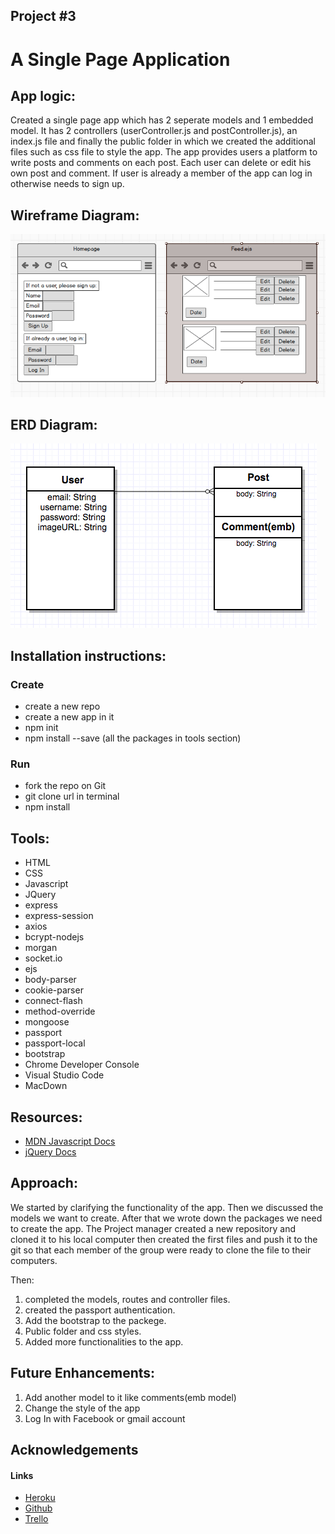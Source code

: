 ## Project #3

#    A Single Page Application  

 
          
         



  


    
 App logic:
---  
Created a single page app which has 2 seperate models and 1 embedded model. It has 2 controllers (userController.js and postController.js), an index.js file and finally the public folder in which we created the additional files such as css file to style the app. The app provides users a platform to write posts and comments on each post. Each user can delete or edit his own post and comment. If user is already a member of the app can log in otherwise needs to sign up.



  
 
Wireframe Diagram:
---
![alt text](images/wireframe.png)  
 

ERD Diagram:  
---

![alt text](images/PR3ERD.png)  
  
Installation instructions:  
--- 
### Create
* create a new repo 
* create a new app in it
* npm init
* npm install --save (all the packages in tools section) 


### Run  

* fork the repo on Git   
* git clone url in terminal  
* npm install









Tools:
---  
* HTML
* CSS
* Javascript
* JQuery
* express
* express-session  
* axios
* bcrypt-nodejs
* morgan
* socket.io  
* ejs
* body-parser
* cookie-parser
* connect-flash
* method-override
* mongoose
* passport
* passport-local
* bootstrap
* Chrome Developer Console
* Visual Studio Code
* MacDown


Resources:
---  
* [MDN Javascript Docs](https://developer.mozilla.org/en-US/docs/Web/JavaScript)  
* [jQuery Docs](https://api.jquery.com/)

Approach:
---
We started by clarifying the functionality of the app. Then we discussed the models we want to create. After that we wrote down the packages we need to create the app. The Project manager created a new repository and cloned it to his local computer then created the first files and push it to the git so that each member of the group were ready to clone the file to their computers. 

Then:

1. completed the models, routes and controller files.
1. created the passport authentication.
1. Add the bootstrap to the packege.
1. Public folder and css styles.
2. Added more functionalities to the app.
  

Future Enhancements:
---

  
1. Add another model to it like comments(emb model)
1. Change the style of the app
1. Log In with Facebook or gmail account

Acknowledgements
---
#### Links

* [Heroku]()  
* [Github]()  
* [Trello]()

